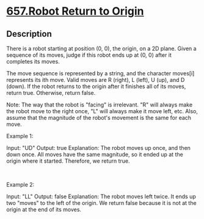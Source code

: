 # [657.Robot Return to Origin](https://leetcode.com/problems/robot-return-to-origin/)
        
## Description
        
There is a robot starting at position (0, 0), the origin, on a 2D plane. Given a sequence of its moves, judge if this robot ends up at (0, 0) after it completes its moves.

The move sequence is represented by a string, and the character moves[i] represents its ith move. Valid moves are R (right), L (left), U (up), and D (down). If the robot returns to the origin after it finishes all of its moves, return true. Otherwise, return false.

Note: The way that the robot is &quot;facing&quot; is irrelevant. &quot;R&quot; will always make the robot move to the right once, &quot;L&quot; will always make it move left, etc. Also, assume that the magnitude of the robot&#39;s movement is the same for each move.

Example 1:


Input: &quot;UD&quot;
Output: true 
Explanation: The robot moves up once, and then down once. All moves have the same magnitude, so it ended up at the origin where it started. Therefore, we return true.


&nbsp;

Example 2:


Input: &quot;LL&quot;
Output: false
Explanation: The robot moves left twice. It ends up two &quot;moves&quot; to the left of the origin. We return false because it is not at the origin at the end of its moves.

